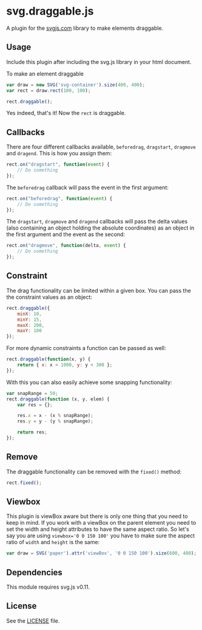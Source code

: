 svg.draggable.js
================
A plugin for the [svgjs.com](http://svgjs.com) library to make elements draggable.

## Usage
Include this plugin after including the svg.js library in your html document.

To make an element draggable

```javascript
var draw = new SVG('svg-container').size(400, 400);
var rect = draw.rect(100, 100);

rect.draggable();
```

Yes indeed, that's it! Now the `rect` is draggable.

## Callbacks
There are four different callbacks available, `beforedrag`, `dragstart`, `dragmove` and `dragend`. This is how you assign them:

```javascript
rect.on("dragstart", function(event) {
    // Do something
});
```

The `beforedrag` callback will pass the event in the first argument:

```javascript
rect.on("beforedrag", function(event) {
    // Do something
});
```

The `dragstart`, `dragmove` and `dragend` callbacks will pass the delta values (also containing an object holding the absolute coordinates) as an object in the first argument and the event as the second:

```javascript
rect.on("dragmove", function(delta, event) {
    // Do something
});
```

## Constraint
The drag functionality can be limited within a given box. You can pass the the constraint values as an object:

```javascript
rect.draggable({
    minX: 10,
    minY: 15,
    maxX: 200,
    maxY: 100
});
```

For more dynamic constraints a function can be passed as well:

```javascript
rect.draggable(function(x, y) {
    return { x: x < 1000, y: y < 300 };
});
```

With this you can also easily achieve some snapping functionality:

```javascript
var snapRange = 50;
rect.draggable(function (x, y, elem) {
    var res = {};

    res.x = x - (x % snapRange);
    res.y = y - (y % snapRange);

    return res;
});
```


## Remove
The draggable functionality can be removed with the `fixed()` method:

```javascript
rect.fixed();
```


## Viewbox
This plugin is viewBox aware but there is only one thing that you need to keep in mind. If you work with a viewBox on the parent element you need to set the width and height attributes to have the same aspect ratio. So let's say you are using `viewbox='0 0 150 100'` you have to make sure the aspect ratio of `width` and `height` is the same:

```javascript
var draw = SVG('paper').attr('viewBox', '0 0 150 100').size(600, 400);
```

## Dependencies
This module requires svg.js v0.11.

## License
See the [LICENSE](/LICENSE) file.
